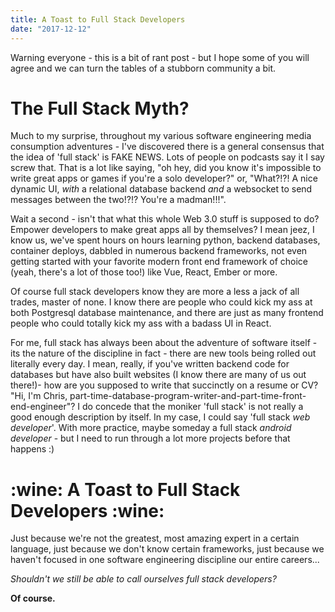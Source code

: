 ```yaml
---
title: A Toast to Full Stack Developers
date: "2017-12-12"
---
```


Warning everyone - this is a bit of rant post - but I hope some of you will agree and we can turn the tables of a stubborn community a bit.

# The Full Stack Myth?

Much to my surprise, throughout my various software engineering media consumption adventures - I've discovered there is a general consensus that the idea of 'full stack' is FAKE NEWS. Lots of people on podcasts say it I say screw that. That is a lot like saying, "oh hey, did you know it's impossible to write great apps or games if you're a solo developer?" or, "What?!?! A nice dynamic UI, _with_ a relational database backend _and_ a websocket to send messages between the two!?!? You're a madman!!!".

Wait a second - isn't that what this whole Web 3.0 stuff is supposed to do? Empower developers to make great apps all by themselves? I mean jeez, I know us, we've spent hours on hours learning python, backend databases, container deploys, dabbled in numerous backend frameworks, not even getting started with your favorite modern front end framework of choice (yeah, there's a lot of those too!) like Vue, React, Ember or more.

Of course full stack developers know they are more a less a jack of all trades, master of none. I know there are people who could kick my ass at both Postgresql database maintenance, and there are just as many frontend people who could totally kick my ass with a badass UI in React.

For me, full stack has always been about the adventure of software itself - its the nature of the discipline in fact - there are new tools being rolled out literally every day. I mean, really, if you've written backend code for databases but have also built websites (I know there are many of us out there!)- how are you supposed to write that succinctly on a resume or CV? "Hi, I'm Chris, part-time-database-program-writer-and-part-time-front-end-engineer"? I do concede that the moniker 'full stack' is not really a good enough description by itself. In my case, I could say 'full stack _web developer_'. With more practice, maybe someday a full stack _android developer_ - but I need to run through a lot more projects before that happens :)

# :wine: A Toast to Full Stack Developers :wine:

Just because we're not the greatest, most amazing expert in a certain language, just because we don't know certain frameworks, just because we haven't focused in one software engineering discipline our entire careers...

_Shouldn't we still be able to call ourselves full stack developers?_

**Of course.**
